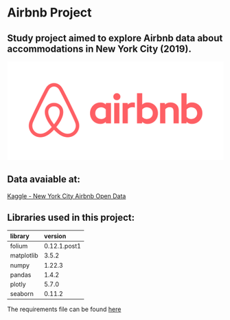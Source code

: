 # Airbnb Project

## Study project aimed to explore Airbnb data about accommodations in New York City (2019).

![](images/airbnb.png)


## Data avaiable at: 
[Kaggle - New York City Airbnb Open Data](https://www.kaggle.com/datasets/dgomonov/new-york-city-airbnb-open-data)


## Libraries used in this project:

|library|version|
|:------|:--------|
|folium| 0.12.1.post1
|matplotlib| 3.5.2
|numpy| 1.22.3
|pandas| 1.4.2
|plotly| 5.7.0
|seaborn| 0.11.2

The requirements file can be found [here](/requirements.txt)